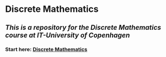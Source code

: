 # Discrete Mathematics

## *This is a repository for the Discrete Mathematics course at IT-University of Copenhagen*

### Start here: [Discrete Mathematics](https://github.com/sebastianromano/Discrete-Mathematics/blob/09fc0584e526a90c2e505028fe7629f6b0ae9b21/Discrete%20Mathematics.md)
